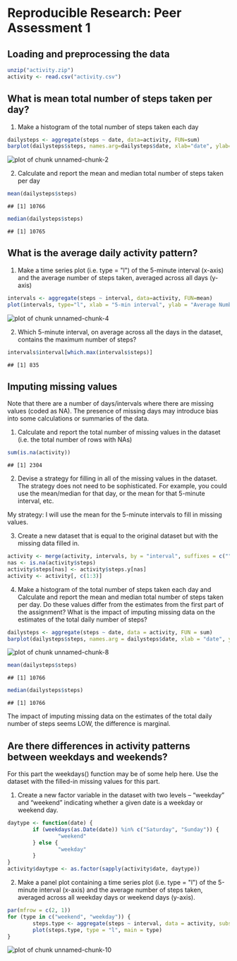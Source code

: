 # Reproducible Research: Peer Assessment 1


## Loading and preprocessing the data

```r
unzip("activity.zip")
activity <- read.csv("activity.csv")
```

## What is mean total number of steps taken per day?
1. Make a histogram of the total number of steps taken each day


```r
dailysteps <- aggregate(steps ~ date, data=activity, FUN=sum)
barplot(dailysteps$steps, names.arg=dailysteps$date, xlab="date", ylab="steps")
```

![plot of chunk unnamed-chunk-2](./PA1_template_files/figure-html/unnamed-chunk-2.png) 

2. Calculate and report the mean and median total number of steps taken per day


```r
mean(dailysteps$steps)
```

```
## [1] 10766
```

```r
median(dailysteps$steps)
```

```
## [1] 10765
```

## What is the average daily activity pattern?

1. Make a time series plot (i.e. type = "l") of the 5-minute interval (x-axis) and the average number of steps taken, averaged across all days (y-axis)


```r
intervals <- aggregate(steps ~ interval, data=activity, FUN=mean)
plot(intervals, type="l", xlab = "5-min interval", ylab = "Average Number of Steps")
```

![plot of chunk unnamed-chunk-4](./PA1_template_files/figure-html/unnamed-chunk-4.png) 

2. Which 5-minute interval, on average across all the days in the dataset, contains the maximum number of steps?


```r
intervals$interval[which.max(intervals$steps)]
```

```
## [1] 835
```

## Imputing missing values
Note that there are a number of days/intervals where there are missing values (coded as NA). The presence of missing days may introduce bias into some calculations or summaries of the data.

1. Calculate and report the total number of missing values in the dataset (i.e. the total number of rows with NAs)


```r
sum(is.na(activity))
```

```
## [1] 2304
```

2. Devise a strategy for filling in all of the missing values in the dataset. The strategy does not need to be sophisticated. For example, you could use the mean/median for that day, or the mean for that 5-minute interval, etc.

My strategy: I will use the mean for the 5-minute intervals to fill in missing values.

3. Create a new dataset that is equal to the original dataset but with the missing data filled in.


```r
activity <- merge(activity, intervals, by = "interval", suffixes = c("", ".y"))
nas <- is.na(activity$steps)
activity$steps[nas] <- activity$steps.y[nas]
activity <- activity[, c(1:3)]
```

4. Make a histogram of the total number of steps taken each day and Calculate and report the mean and median total number of steps taken per day. Do these values differ from the estimates from the first part of the assignment? What is the impact of imputing missing data on the estimates of the total daily number of steps?


```r
dailysteps <- aggregate(steps ~ date, data = activity, FUN = sum)
barplot(dailysteps$steps, names.arg = dailysteps$date, xlab = "date", ylab = "steps")
```

![plot of chunk unnamed-chunk-8](./PA1_template_files/figure-html/unnamed-chunk-8.png) 

```r
mean(dailysteps$steps)
```

```
## [1] 10766
```

```r
median(dailysteps$steps)
```

```
## [1] 10766
```

The impact of imputing missing data on the estimates of the total daily number of steps seems LOW, the difference is marginal.

## Are there differences in activity patterns between weekdays and weekends?

For this part the weekdays() function may be of some help here. Use the dataset with the filled-in missing values for this part.

1. Create a new factor variable in the dataset with two levels – “weekday” and “weekend” indicating whether a given date is a weekday or weekend day.


```r
daytype <- function(date) {
        if (weekdays(as.Date(date)) %in% c("Saturday", "Sunday")) {
                "weekend"
        } else {
                "weekday"
        }
}
activity$daytype <- as.factor(sapply(activity$date, daytype))
```

2. Make a panel plot containing a time series plot (i.e. type = "l") of the 5-minute interval (x-axis) and the average number of steps taken, averaged across all weekday days or weekend days (y-axis). 


```r
par(mfrow = c(2, 1))
for (type in c("weekend", "weekday")) {
        steps.type <- aggregate(steps ~ interval, data = activity, subset = activity$daytype == type, FUN = mean)
        plot(steps.type, type = "l", main = type)
}
```

![plot of chunk unnamed-chunk-10](./PA1_template_files/figure-html/unnamed-chunk-10.png) 
